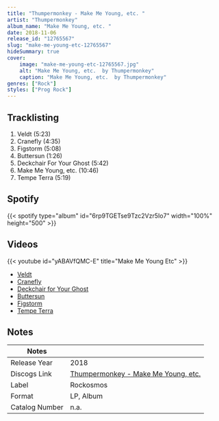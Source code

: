 ```yaml
---
title: "Thumpermonkey - Make Me Young, etc. "
artist: "Thumpermonkey"
album_name: "Make Me Young, etc. "
date: 2018-11-06
release_id: "12765567"
slug: "make-me-young-etc-12765567"
hideSummary: true
cover:
    image: "make-me-young-etc-12765567.jpg"
    alt: "Make Me Young, etc.  by Thumpermonkey"
    caption: "Make Me Young, etc.  by Thumpermonkey"
genres: ["Rock"]
styles: ["Prog Rock"]
---
```

## Tracklisting
1. Veldt (5:23)
2. Cranefly  (4:35)
3. Figstorm  (5:08)
4. Buttersun  (1:26)
5. Deckchair For Your Ghost  (5:42)
6. Make Me Young, etc.  (10:46)
7. Tempe Terra (5:19)
## Spotify
{{< spotify type="album" id="6rp9TGETse9Tzc2Vzr5Io7" width="100%" height="500" >}}

## Videos
{{< youtube id="yABAVfQMC-E" title="Make Me Young Etc" >}}
- [Veldt](https://www.youtube.com/watch?v=ZEyDjgXHdRc)
- [Cranefly](https://www.youtube.com/watch?v=OP6GrlDQfOw)
- [Deckchair for Your Ghost](https://www.youtube.com/watch?v=XESW59P9kSU)
- [Buttersun](https://www.youtube.com/watch?v=zEaWLPUhAiI)
- [Figstorm](https://www.youtube.com/watch?v=bez5Jd96Xa4)
- [Tempe Terra](https://www.youtube.com/watch?v=rtEqRFXhTBM)

## Notes
| Notes          |             |
| ---------------| ----------- |
| Release Year   | 2018 |
| Discogs Link   | [Thumpermonkey - Make Me Young, etc. ](https://www.discogs.com/release/12765567-Thumpermonkey-Make-Me-Young-etc-) |
| Label          | Rockosmos |
| Format         | LP, Album |
| Catalog Number | n.a. |


